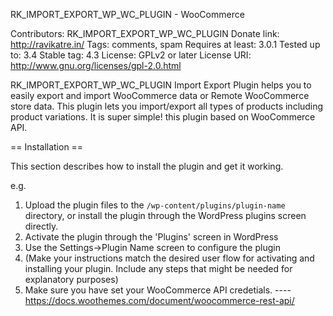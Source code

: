 RK_IMPORT_EXPORT_WP_WC_PLUGIN - WooCommerce

Contributors: RK_IMPORT_EXPORT_WP_WC_PLUGIN
Donate link: http://ravikatre.in/
Tags: comments, spam
Requires at least: 3.0.1
Tested up to: 3.4
Stable tag: 4.3
License: GPLv2 or later
License URI: http://www.gnu.org/licenses/gpl-2.0.html

RK_IMPORT_EXPORT_WP_WC_PLUGIN  Import Export Plugin helps you to easily export and import WooCommerce data or Remote WooCommerce store data. This plugin lets you import/export all types of products including product variations. It is super simple!
this plugin based on WooCommerce API.

== Installation ==

This section describes how to install the plugin and get it working.

e.g.

1. Upload the plugin files to the `/wp-content/plugins/plugin-name` directory, or install the plugin through the WordPress plugins screen directly.
2. Activate the plugin through the 'Plugins' screen in WordPress
3. Use the Settings->Plugin Name screen to configure the plugin
4. (Make your instructions match the desired user flow for activating and installing your plugin. Include any steps that might be needed for explanatory purposes)
5. Make sure you have set your WooCommerce API credetials.
   ----https://docs.woothemes.com/document/woocommerce-rest-api/ 